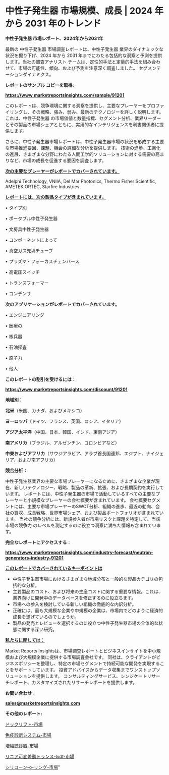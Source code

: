 # 中性子発生器 市場規模、成長 | 2024 年から 2031 年のトレンド

<strong>中性子発生器 市場レポート、2024年から2031年</strong>

最新の 中性子発生器 市場調査レポートは、中性子発生器 業界のダイナミックな状況を掘り下げ、2024 年から 2031 年までにわたる包括的な洞察と予測を提供します。当社の調査アナリスト チームは、定性的手法と定量的手法を組み合わせて、市場の可能性、傾向、および予測を注意深く調査しました。 セグメンテーションダイナミクス。



<strong>レポートのサンプル コピーを取得:</strong> <a href=https://www.marketreportsinsights.com/sample/91201>

<strong><u>https://www.marketreportsinsights.com/sample/91201</u></strong></a>

このレポートは、競争環境に関する洞察を提供し、主要なプレーヤーをプロファイリングし、その戦略、強み、弱み、最新のテクノロジーを詳しく説明します。 これは、中性子発生器 の市場価値と数量指標、セグメント分析、業界リーダーとその製品の市場シェアとともに、実用的なインテリジェンスを利害関係者に提供します。

さらに、中性子発生器市場レポートは、中性子発生器市場の状況を形成する主要な市場推進要因、課題、機会の詳細な分析を提供します。 技術の進歩、工業化の進展、さまざまな分野にわたる人間工学的ソリューションに対する需要の高まりなど、市場の成長を促進する要因を調査します。



<strong><u>次の主要なプレーヤーがレポートでカバーされています。</u></strong>

Adelphi Technology, VNIIA, Del Mar Photonics, Thermo Fisher Scientific, AMETEK ORTEC, Starfire Industries



<strong><u><b>レポートには、次の製品タイプが含まれています。</b></u></strong>

• タイプ別

• ポータブル中性子発生器

• 文房具中性子発生器

• コンポーネントによって

• 真空ガス充填チューブ

• プラズマ・フォーカスチェンバース

• 高電圧スイッチ

• トランスフォーマー

• コンデンサ



<strong><b>次のアプリケーションがレポートでカバーされています。</b></strong>

• エンジニアリング

• 医療の

• 核兵器

• 石油探査

• 原子力

• 他人



<strong><b>このレポートの割引を受けるには：</b></strong><a href=https://www.marketreportsinsights.com/discount/91201>

<strong><u>https://www.marketreportsinsights.com/discount/91201</u></strong></a>



<strong>地域別：</strong>



<strong>北米</strong>（米国、カナダ、およびメキシコ）



<strong>ヨーロッパ</strong>（ドイツ、フランス、英国、ロシア、イタリア）



<strong>アジア太平洋</strong>（中国、日本、韓国、インド、東南アジア）



<strong>南アメリカ</strong>（ブラジル、アルゼンチン、コロンビアなど）



<strong>中東およびアフリカ</strong>（サウジアラビア、アラブ首長国連邦、エジプト、ナイジェリア、および南アフリカ）



<strong>競合分析：</strong>

中性子発生器業界の主要な市場プレーヤーになるために、さまざまな企業が現在、新しいテクノロジー、戦略、製品の革新、拡張、および長期契約を実行しています。 レポートには、中性子発生器の市場で活動しているすべての主要なプレーヤーと小規模なプレーヤーの会社概要が含まれています。 会社概要セグメントには、主要な市場プレーヤーのSWOT分析、組織の進歩、最近の動向、会社の買収、成長戦略、世界市場シェア、および製品ポートフォリオが含まれています。 当社の競争分析には、新規参入者が市場リスクと課題を特定して、当該市場の競争力 のレベルを測定するのに役立つ洞察に満ちた情報も含まれています。



<strong>完全なレポートにアクセスする</strong>：

<a href=https://www.marketreportsinsights.com/industry-forecast/neutron-generators-industry-91201>

<strong><u>https://www.marketreportsinsights.com/industry-forecast/neutron-generators-industry-91201</u></strong></a>



<strong><u><b>このレポートでカバーされているキーポイントは</b></u></strong>
<ul>
  <li>中性子発生器市場におけるさまざまな地域分布と一般的な製品カテゴリの包括的な分析。</li>
  <li>主要製品のコスト、および将来の生産コストに関する重要な情報。これは、業界向けに開発中のデータベースを修正するのに役立ちます。</li>
  <li>市場への参入を検討している新しい組織の徹底的な内訳分析。</li>
  <li>正確には、最も大規模な企業や中規模の企業は、市場内でどのように経済的成長を遂げているのでしょうか。</li>
  <li>製品の発売とレビューを選択するのに役立つ中性子発生器市場の全体的な状態に関する深い研究。</li>
</ul>


<strong><u><b>私たちに関しては：</b></u></strong>

Market Reports Insightsは、市場調査レポートとビジネスインサイトを中小規模および大規模企業に提供する市場調査会社です。 同社は、クライアントがビジネスポリシーを整理し、特定の市場セグメントで持続可能な開発を実現することをサポートしています。 投資アドバイスからデータ収集までワンストップソリューションを提供します。 コンサルティングサービス、シンジケートリサーチレポート、カスタマイズされたリサーチレポートを提供します。



<strong><b>お問い合わせ</b></strong>：

<a href=mailto:sales@marketreportsinsights.com>

<strong><u>sales@marketreportsinsights.com</u></strong></a>



<strong>その他のレポート:</strong>

<a href=https://www.linkedin.com/pulse/ドックリフト-市場-2023-新興市場-将来の動向と市場需要-2030-analytics-achievers-24-analysis-zef1f/>ドックリフト-市場</a>

<a href=https://www.linkedin.com/pulse/免疫診断システム-市場-2023-総合分析と事業成長戦略-2030-nyzcf/>免疫診断システム-市場</a>

<a href=https://www.linkedin.com/pulse/増幅聴診器-市場-2023-swot-分析と成長率-2030-data-dive-discoveries-24-analysis-80cqf/>増幅聴診器-市場</a>

<a href=https://www.linkedin.com/pulse/リニア可変差動トランス-lvdt-市場-2023-swot-分析と最新イノベーション-zriqf/>リニア可変差動トランス-lvdt-市場</a>

<a href=https://www.linkedin.com/pulse/シリコーン-o-リング-市場-2023-swot-分析と成長率-2030-ib7uf/>シリコーン-o-リング-市場</a>"
